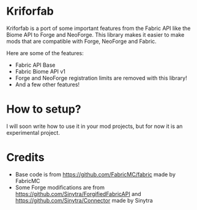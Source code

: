 # Kriforfab

Kriforfab is a port of some important features from the Fabric API like the Biome API to Forge and NeoForge.
This library makes it easier to make mods that are compatible with Forge, NeoForge and Fabric.

Here are some of the features:

- Fabric API Base
- Fabric Biome API v1
- Forge and NeoForge registration limits are removed with this library!
- And a few other features!

# How to setup?
I will soon write how to use it in your mod projects, but for now it is an experimental project.

# Credits

- Base code is from https://github.com/FabricMC/fabric made by FabricMC
- Some Forge modifications are from https://github.com/Sinytra/ForgifiedFabricAPI and https://github.com/Sinytra/Connector made by Sinytra
